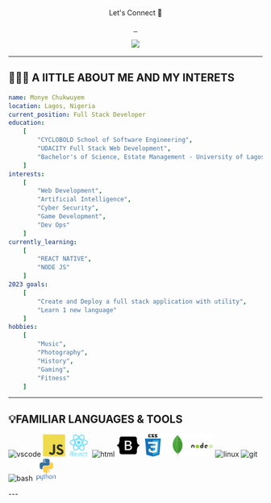 <p align='center'>
	<img alt="" src="https://capsule-render.vercel.app/api?text=Hello%20%F0%9F%8C%8D,%20this%20is%20Mine!%20&animation=fadeIn&type=waving&color=gradient&height=100"/>
</p>
<p align="center">Let's Connect 💭</p>
<p align="center">
	<a href="https://linkedin.com/monye-chukwuyem"> <img alt=""  height="50" src="https://cdn1.iconfinder.com/data/icons/pen-sketch-icons-set/256/social_media_icons_pen_sketch_icons_set_256x256_0010_linkedin.png" /> </a>
	<a href="https://twitter.com/gunzpapi"> <img alt=""  height="50" src="https://cdn0.iconfinder.com/data/icons/squarico/135/squarico-18-512.png"/> </a>
	<a href="https://instagram.com/gunzpapi"> <img  height="50" alt="" src="https://cdn2.iconfinder.com/data/icons/social-media-2285/512/1_Instagram_colored_svg_1-512.png"/> </a>
</p>
<p align="center" >
<img src="https://media0.giphy.com/media/v1.Y2lkPTc5MGI3NjExcXhjNWFjZ3Nla3VtdGN1dXJzMHd0OGJvaW9mb2F1d2I5aGNjOTkxMyZlcD12MV9pbnRlcm5hbF9naWZfYnlfaWQmY3Q9Zw/cMPdlbcUKl3xkMCyD3/giphy.gif"/>	
</p>

--- 
<h2>👨🏿‍💻 A lITTLE ABOUT ME AND MY INTERETS</h2>

```yaml
name: Monye Chukwuyem
location: Lagos, Nigeria
current_position: Full Stack Developer
education:
	[
		"CYCLOBOLD School of Software Engineering",
		"UDACITY Full Stack Web Development",
		"Bachelor's of Science, Estate Management - University of Lagos"
	]
interests: 
	[
		"Web Development",
		"Artificial Intelligence",
		"Cyber Security", 
		"Game Development",
		"Dev Ops"
	]
currently_learning: 
	[
		"REACT NATIVE", 
		"NODE JS"
	]
2023 goals: 
	[
		"Create and Deploy a full stack application with utility",
		"Learn 1 new language"
	]
hobbies: 
	[
		"Music",
		"Photography",
		"History", 
		"Gaming", 
		"Fitness"
	]

```

---

<h2>💡FAMILIAR LANGUAGES & TOOLS</h2>
<p align="left">
<img src="https://cdn.jsdelivr.net/gh/devicons/devicon/icons/vscode/vscode-original.svg" alt="vscode" width="45" height="45"/>
<img src="https://raw.githubusercontent.com/devicons/devicon/master/icons/javascript/javascript-original.svg" alt="javascript" width="45" height="45" />
<img src="https://raw.githubusercontent.com/devicons/devicon/master/icons/react/react-original-wordmark.svg" alt="react" width="45" height="45" />
<img src="https://cdn.jsdelivr.net/gh/devicons/devicon/icons/html5/html5-original.svg" alt="html" width="45" height="45"/>
<img src="https://raw.githubusercontent.com/devicons/devicon/master/icons/bootstrap/bootstrap-plain.svg" alt="bootstrap" width="45" height="45" />
<img src="https://raw.githubusercontent.com/devicons/devicon/master/icons/css3/css3-original-wordmark.svg" alt="css3" width="45" height="45" />
<img src="https://raw.githubusercontent.com/devicons/devicon/master/icons/mongodb/mongodb-original.svg" alt="mongodb" width="45" height="45" />
<img src="https://raw.githubusercontent.com/devicons/devicon/master/icons/nodejs/nodejs-original-wordmark.svg" alt="nodejs" width="45" height="45" />
<img src="https://cdn.jsdelivr.net/gh/devicons/devicon/icons/linux/linux-original.svg" alt="linux" width="45" height="45"/>       
<img src="https://cdn.jsdelivr.net/gh/devicons/devicon/icons/git/git-original.svg" alt="git" width="45" height="45"/>
<img src="https://cdn.jsdelivr.net/gh/devicons/devicon/icons/bash/bash-original.svg" alt="bash" width="45" height="45"/>
<img src="https://raw.githubusercontent.com/devicons/devicon/master/icons/python/python-original-wordmark.svg" alt="python" width="45" height="45" />
</p>
---

